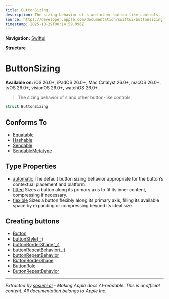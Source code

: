 ```yaml
---
title: ButtonSizing
description: The sizing behavior of s and other button-like controls.
source: https://developer.apple.com/documentation/swiftui/buttonsizing
timestamp: 2025-10-29T00:14:59.996Z
---
```


**Navigation:** [Swiftui](/documentation/swiftui)

**Structure**

# ButtonSizing

**Available on:** iOS 26.0+, iPadOS 26.0+, Mac Catalyst 26.0+, macOS 26.0+, tvOS 26.0+, visionOS 26.0+, watchOS 26.0+

> The sizing behavior of s and other button-like controls.

```swift
struct ButtonSizing
```

## Conforms To

- [Equatable](/documentation/Swift/Equatable)
- [Hashable](/documentation/Swift/Hashable)
- [Sendable](/documentation/Swift/Sendable)
- [SendableMetatype](/documentation/Swift/SendableMetatype)

## Type Properties

- [automatic](/documentation/swiftui/buttonsizing/automatic) The default button sizing behavior appropriate for the button’s contextual placement and platform.
- [fitted](/documentation/swiftui/buttonsizing/fitted) Sizes a button along its primary axis to fit its inner content, compressing if necessary.
- [flexible](/documentation/swiftui/buttonsizing/flexible) Sizes a button flexibly along its primary axis, filling its available space by expanding or compressing beyond its ideal size.

## Creating buttons

- [Button](/documentation/swiftui/button)
- [buttonStyle(_:)](/documentation/swiftui/view/buttonstyle(_:))
- [buttonBorderShape(_:)](/documentation/swiftui/view/buttonbordershape(_:))
- [buttonRepeatBehavior(_:)](/documentation/swiftui/view/buttonrepeatbehavior(_:))
- [buttonRepeatBehavior](/documentation/swiftui/environmentvalues/buttonrepeatbehavior)
- [ButtonBorderShape](/documentation/swiftui/buttonbordershape)
- [ButtonRole](/documentation/swiftui/buttonrole)
- [ButtonRepeatBehavior](/documentation/swiftui/buttonrepeatbehavior)

---

*Extracted by [sosumi.ai](https://sosumi.ai) - Making Apple docs AI-readable.*
*This is unofficial content. All documentation belongs to Apple Inc.*
